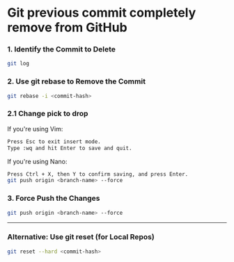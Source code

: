 # Git previous commit completely remove from GitHub

### 1. Identify the Commit to Delete
```bash
git log
```

### 2. Use git rebase to Remove the Commit
```bash
git rebase -i <commit-hash>
```

### 2.1 Change pick to **drop**
If you're using Vim:
```bash
Press Esc to exit insert mode.
Type :wq and hit Enter to save and quit.
```

If you're using Nano:
```bash
Press Ctrl + X, then Y to confirm saving, and press Enter.
git push origin <branch-name> --force
```

### 3. Force Push the Changes
```bash
git push origin <branch-name> --force
```

---

### Alternative: Use git reset (for Local Repos)
```bash
git reset --hard <commit-hash>
```
